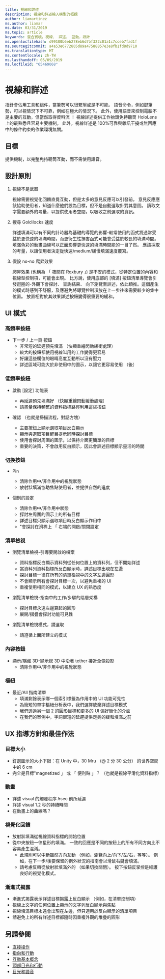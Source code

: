 ```yaml
---
title: 視線和詳述
description: 視線和詳述輸入模型的概觀
author: liamartinez
ms.author: liamar
ms.date: 03/31/2019
ms.topic: article
keywords: 混合實境，視線、 詳述、 互動，設計
ms.openlocfilehash: d99180b6eb278eb6d7bf322c01a1c7cceb7fad1f
ms.sourcegitcommit: a4a53e6772805d89a47588857e3e8fb1fd8d9710
ms.translationtype: MT
ms.contentlocale: zh-TW
ms.lasthandoff: 05/09/2019
ms.locfileid: "65469068"
---
```

# <a name="gaze-and-dwell"></a>視線和詳述

指針會佔用工具和組件，當筆勢可以很繁瑣或是不可能。  語音命令，例如鍵筆勢，可以視情況下不可靠，例如在極大的情況下。  此外，使用語音來控制電腦不是主要的互動，但當然取得資料流 ！  視線詳述提供工作抬頭免持聽筒 HoloLens 上的最熟悉且容易主要機制。  此外，視線詳述是 100%可靠與雜訊干擾或無回應中的條件約束的作業環境無關。

## <a name="goals"></a>目標

提供機制，以完整免持聽筒互動，而不需使用語音。

## <a name="design-principles"></a>設計原則

1. 視線不是武器
    
    視線需要視覺化回饋直覺互動，但是太多的意見反應可以引發前。 意見反應應該協助使用者，知道什麼他們設為目標，但不是自動選取針對其意圖。 讀取文字需要額外的考量，以提供使用者空間，以吸收之前選取的資訊。
    
2. 搜尋 Goldilocks 速度
    
    詳述填滿可以有不同的計時器為基礎的導覽的影響-較常使用的函式將通常受益於更快速的填滿時間，而更衍生性損害函式可能會受益於較長的填滿時間。 填滿色彩的動畫曲線可以正面影響更快速的填滿時間能的一目了然。 應該採取的考量，以讓使用者決定從快速/medium/緩慢填滿速度覆寫。
    
3. 假設 no-no 爬昇效果

    爬昇效果 (也稱為 「 夜間在 Roxbury 」) 是不安的模式，從特定位置的內容和視線型控制項，可能會出現。 比方說，使用底部的 [填滿] 按鈕清單導覽會引發迴圈的-外觀下會探討、 查詢結果、 向下瀏覽至詳述，依此類推。這個產生的模式時感到不舒服，及應避免將導覽控制項放在上一步往來需要較少的集中位置。 放置相對於其效果詳述按鈕變得很重要的緩和。

## <a name="ui-patterns"></a>UI 模式

### <a name="high-frequency-buttons"></a>高頻率按鈕
    
* 下一步 / 上一頁 按鈕
  * 非常短的延遲預先填滿 （快顯重繪閃動緩衝處理）
  * 較大的按鈕都使用視線叫用的工作變得更容易
  * 好讓這些欄位的眼睛高度互動所以沒有壓力
  * 詳述區域可能大於非使用中的圖示，以讓它更容易使用 （後）

### <a name="low-frequency-buttons"></a>低頻率按鈕
    
* 啟動 [設定] 功能表
  * 再延遲預先填滿好 （快顯重繪閃動緩衝處理）
  * 請盡量保持頻繁的資料指標路徑利用這些按鈕

* 確認 （也就是掃描流程，對話方塊）
  * 主要按鈕上顯示選取項目反白顯示
  * 顯示與選取項目醒目提示同時探討目標
  * 使用會探討周圍的圖示，以保持介面更簡單的目標
  * 重要的決策，不會啟用反白顯示，因此會詳述目標顯示靈活的時間
        
### <a name="toggle-buttons"></a>切換按鈕

* Pin
  * 清除作用中/非作用中的視覺狀態
  * 放射狀填滿協助焦點使用者，並提供自然的進度 

* 個別的設定
  * 清除作用中/非作用中狀態
  * 探討左周圍的圖示上的所有目標
  * 詳述目標只顯示選取項目時反白顯示作用中
  * "會探討在滑桿上 「 右端的開啟/關閉設定

### <a name="list-views"></a>清單檢視

* 瀏覽清單檢視-引導要開啟的檔案
  * 資料指標反白顯示資料列從任何位置上的資料列，但不開始詳述
  * 當資料列資料指標所反白顯示時，詳述目標出現在左邊
  * 探討目標一律在所有的清單檢視中的文字左邊圓形
  * 不會顯示所有會探討目標一次，以避免重複的 UI
  * 重複使用相同的模式，以建立 UX 的熟悉度
        
* 瀏覽清單檢視-指南中的工作/步驟的階層架構
  * 探討目標永遠左邊算起的圓形
  * 展開/摺疊會探討功能可見性
        
* 瀏覽清單檢視模式，請選取
  * 請遵循上面所建立的模式

### <a name="contextual-buttons"></a>內容按鈕

* 顯示/隱藏 3D-顯示總 3D 中沿著 tether 接近全像投影 
  * 清除作用中/非作用中的視覺狀態

### <a name="pivots"></a>樞紐

* 最近/All 指南清單
  * 填滿剩餘表示哪一個索引標籤為作用中的 UI 功能可見性
  * 為簡短的單字樞紐分析表中，我們選擇放棄詳述目標模式
  * 我們透過另一個 2 的圓形目標和更多的 UI 偏好簡化的介面
  * 在我們的案例中，字詞很短的延遲提供足夠的緩和填滿之前


## <a name="ux-guidelines-and-best-practices"></a>UX 指導方針和最佳作法

### <a name="target-sizes"></a>目標大小

  * 釘選圖示的大小下限：在 Unity 中，30 Mru （@ 2 分 30 公分） 的世界空間中的 6 cm
  * 完全是目標"magnetized 」 或 「 便利貼 」？ （也就是視線平滑化資料指標）

### <a name="animation"></a>動畫

  * 詳述 visual 的觸發程序.5sec 前所延遲
  * 詳述 visual 1.2 秒的持續時間
  * 在動畫上的曲線嗎？

### <a name="visual-feedback"></a>視覺化回饋

  * 放射狀填滿從視線資料指標的開始位置
  * 從中央按鈕一律星形的填滿。 一致的回應是不同的按鈕上的所有不同方向比不容易產生混淆。 
    * 此規則可以中斷雖然方向互動 （例如，瀏覽向上/向下/左/右，等等）。 例如，在下一步/後要保留的例外狀況的指南會以滑鼠右鍵會填滿。
    * 請考慮反轉從放射狀填滿外的 （如果切換關閉）。 按下按鈕反掌控是維護良好的視覺化模式。 

### <a name="progressive-disclosure"></a>漸進式揭露

 * 漸進式揭露表示詳述目標揭露上反白顯示 （例如，在清單控制項）
 * 視線上文字的任何位置上顯示的文字列反白顯示與焦點
 * 視線填滿目標永遠會出現在左邊，但只適用於反白顯示的清單項目
 * 請避免上的所有詳述目標都隨時因重複外觀的堆疊的圓形
 
 ## <a name="see-also"></a>另請參閱
* [直接操作](direct-manipulation.md)
* [指向和行動](point-and-commit.md)
* [互動基本概念](interaction-fundamentals.md)
* [頭部目光和行動](gaze-and-commit.md)
* [目光和語音](voice-design.md)
